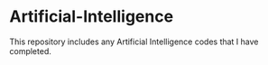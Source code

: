 # Artificial-Intelligence
This repository includes any Artificial Intelligence codes that I have completed.
